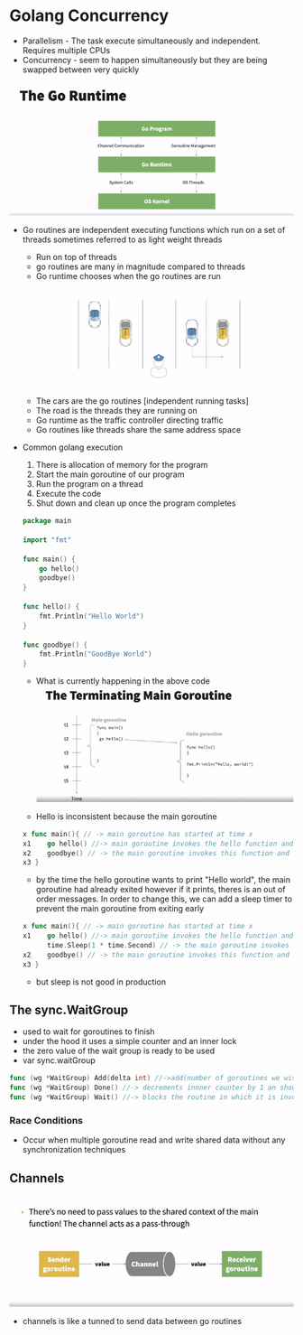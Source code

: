# Golang Concurrency

- Parallelism - The task execute simultaneously and independent. Requires multiple CPUs
- Concurrency - seem to happen simultaneously but they are being swapped between very quickly

![[golang runtime]](./images/Pasted%20image%2020240111145020.png)

- Go routines are independent executing functions which run on a set of threads sometimes referred to as light weight threads
	- Run on top of threads
    - go routines are many in magnitude compared to threads
	- Go runtime chooses when the go routines are run
    
    ![[easy Explanation]](./images/goImages2.jpg)
    
    - The cars are the go routines [independent running tasks]
    - The road is the threads they are running on
    - Go runtime as the traffic controller directing traffic
    - Go routines like threads share the same address space

- Common golang execution 
    1. There is allocation of memory for the program
    2. Start the main goroutine of our program
    3. Run the program on a thread
    4. Execute the code
    5. Shut down and clean up once the program completes

    ```go
    package main
    
    import "fmt"

    func main() {
	    go hello()
	    goodbye()
    }

    func hello() {
	    fmt.Println("Hello World")
    }

    func goodbye() {
	    fmt.Println("GoodBye World")
    }
    ```
    - What is currently happening in the above code
    ![[Go routine]](./images/goImages3.jpg)
    
    - Hello is inconsistent because the main goroutine

    ```go
    x func main(){ // -> main goroutine has started at time x
    x1    go hello() //-> main goroutine invokes the hello function and another Hello goroutine is created between time x1 and x2
    x2    goodbye() // -> the main goroutine invokes this function and then exits between time x2 and x3  
    x3 }
    ```
    - by the time the hello goroutine wants to print "Hello world", the main goroutine had already exited however if it prints, theres is an out of order messages. In order to change this, we can add a sleep timer to prevent the main goroutine from exiting early
    
    ```go
    x func main(){ // -> main goroutine has started at time x
    x1    go hello() //-> main goroutine invokes the hello function and another Hello goroutine is created between time x1 and x2
          time.Sleep(1 * time.Second) // -> the main goroutine invokes the time function to sleep and the hello goroutine now executes
    x2    goodbye() // -> the main goroutine invokes this function and then exits between time x2 and x3  
    x3 }
    ```
    - but sleep is not good in production

## The sync.WaitGroup
- used to wait for goroutines to finish
- under the hood it uses a simple counter and an inner lock
- the zero value of the wait group is ready to be used 
- var sync.waitGroup

```go
func (wg *WaitGroup) Add(delta int) //->add(number of goroutines we wish to wait for and panics if the inner counter is negative)
func (wg *WaitGroup) Done() //-> decrements innner counter by 1 an should be used when a g routine finishes the work assigned
func (wg *WaitGroup) Wait() //-> blocks the routine in which it is invoked until the counter reaches 0
```


### Race Conditions
- Occur when multiple goroutine read and write shared data without any synchronization techniques

## Channels
![[Channels]](./images/image3.jpg)

- channels is like a tunned to send data between go routines